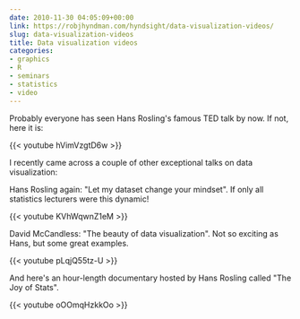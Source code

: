```yaml
---
date: 2010-11-30 04:05:09+00:00
link: https://robjhyndman.com/hyndsight/data-visualization-videos/
slug: data-visualization-videos
title: Data visualization videos
categories:
- graphics
- R
- seminars
- statistics
- video
---
```


Probably everyone has seen Hans Rosling's famous TED talk by now.  If not, here it is:

{{< youtube hVimVzgtD6w >}}

I recently came across a couple of other exceptional talks on data visualization:

Hans Rosling again: "Let my dataset change your mindset". If only all statistics lecturers were this dynamic!

{{< youtube KVhWqwnZ1eM >}}


David McCandless: "The beauty of data visualization". Not so exciting as Hans, but some great examples.

{{< youtube pLqjQ55tz-U >}}


And here's an hour-length documentary hosted by Hans Rosling called "The Joy of Stats".

{{< youtube oOOmqHzkkOo >}}

